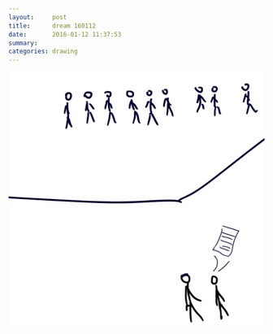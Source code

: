 ```yaml
---
layout:     post
title:      dream 160112
date:       2016-01-12 11:37:53
summary:    
categories: drawing
---
```

![dream 160112](/images/diary/dream-160112.png "I left the conference and talked to an unfamiliar friend, while holding a pistol in my hand.")
